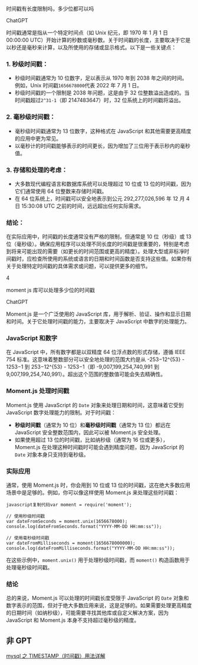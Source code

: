 时间戳有长度限制吗，多少位都可以吗

ChatGPT

时间戳通常是指从一个特定时间点（如 Unix 纪元，即 1970 年 1 月 1 日 00:00:00 UTC）开始计算的秒数或毫秒数。关于时间戳的长度，主要取决于它是以秒还是毫秒来计算，以及所使用的存储或显示格式。以下是一些关键点：

### 1. **秒级时间戳**：

- 秒级时间戳通常为 10 位数字，足以表示从 1970 年到 2038 年之间的时间。例如，Unix 时间戳`1656678000`代表 2022 年 7 月 1 日。
- 秒级时间戳的一个限制是 2038 年问题，这是由于 32 位整数溢出造成的。当时间戳超过`2^31-1`（即 2147483647）时，32 位系统上的时间戳将溢出。

### 2. **毫秒级时间戳**：

- 毫秒级时间戳通常为 13 位数字，这种格式在 JavaScript 和其他需要更高精度的应用中更为常见。
- 以毫秒计的时间戳能够表示的时间更长，因为增加了三位用于表示秒内的毫秒值。

### 3. **存储和处理的考虑**：

- 大多数现代编程语言和数据库系统可以处理超过 10 位或 13 位的时间戳，因为它们通常使用 64 位整数来存储时间戳。
- 在 64 位系统上，时间戳可以安全地表示到公元 292,277,026,596 年 12 月 4 日 15:30:08 UTC 之前的时间，远远超出任何实际需求。

### 结论：

在实际应用中，时间戳的长度通常没有严格的限制，但通常是 10 位（秒级）或 13 位（毫秒级）。确保应用程序可以处理不同长度的时间戳是很重要的，特别是考虑到将来可能出现的需要（如更长的时间范围或更高的精度）。处理大型或非标凈时间戳时，应检查所使用的系统或语言的日期和时间函数是否支持这些值。如果你有关于处理特定时间戳的具体需求或问题，可以提供更多的细节。

4

moment js 库可以处理多少位的时间戳

ChatGPT

Moment.js 是一个广泛使用的 JavaScript 库，用于解析、验证、操作和显示日期和时间。关于它处理时间戳的能力，主要取决于 JavaScript 中数字的处理能力。

### JavaScript 和数字

在 JavaScript 中，所有数字都是以双精度 64 位浮点数的形式存储，遵循 IEEE 754 标准。这意味着整数部分可以安全地处理的范围大约是从 -253−12^{53} - 1253−1 到 253−12^{53} - 1253−1（即 -9,007,199,254,740,991 到 9,007,199,254,740,991）。超出这个范围的整数值可能会失去精确性。

### Moment.js 处理时间戳

Moment.js 使用 JavaScript 的 `Date` 对象来处理日期和时间，这意味着它受到 JavaScript 数字处理能力的限制。对于时间戳：

- **秒级时间戳**（通常为 10 位）和**毫秒级时间戳**（通常为 13 位）都远在 JavaScript 安全整数范围内，因此可以被 Moment.js 安全处理。
- 如果使用超过 13 位的时间戳，比如纳秒级（通常为 16 位或更多），Moment.js 在处理这种时间戳时可能会遇到精度问题，因为 JavaScript 的 `Date` 对象本身只支持到毫秒级。

### 实际应用

通常，使用 Moment.js 时，你会用到 10 位或 13 位的时间戳，这在绝大多数应用场景中是足够的。例如，你可以像这样使用 Moment.js 来处理这些时间戳：

```
javascript复制代码var moment = require('moment');

// 使用秒级时间戳
var dateFromSeconds = moment.unix(1656678000);
console.log(dateFromSeconds.format("YYYY-MM-DD HH:mm:ss"));

// 使用毫秒级时间戳
var dateFromMilliseconds = moment(1656678000000);
console.log(dateFromMilliseconds.format("YYYY-MM-DD HH:mm:ss"));
```

在这些示例中，`moment.unix()` 用于处理秒级时间戳，而 `moment()` 构造函数用于处理毫秒级时间戳。

### 结论

总的来说，Moment.js 可以处理的时间戳长度受限于 JavaScript 的 `Date` 对象和数字表示的范围，但对于绝大多数应用来说，这是足够的。如果需要处理更高精度的日期时间（如纳秒级），可能需要寻找其他库或自定义解决方案，因为 JavaScript 和 Moment.js 本身不支持超过毫秒级的精度。

## 非 GPT

[mysql 之 TIMESTAMP（时间戳）用法详解](https://www.cnblogs.com/panxuejun/p/6134993.html)
